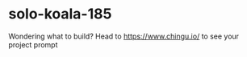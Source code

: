 # solo-koala-185
Wondering what to build? Head to https://www.chingu.io/ to see your project prompt
